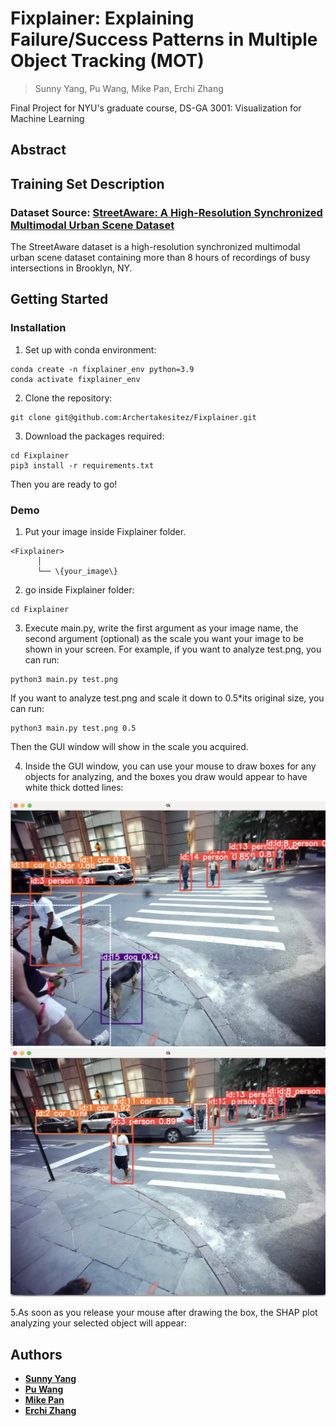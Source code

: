 # Fixplainer: Explaining Failure/Success Patterns in Multiple Object Tracking (MOT)
> Sunny Yang, Pu Wang, Mike Pan, Erchi Zhang

Final Project for NYU's graduate course, DS-GA 3001: Visualization for Machine Learning
## Abstract
## Training Set Description
### Dataset Source: [StreetAware: A High-Resolution Synchronized Multimodal Urban Scene Dataset](https://drive.google.com/drive/u/1/folders/1BPtiIF8gBOoZANAGkwDjJUYakpCUYHM1)
The StreetAware dataset is a high-resolution synchronized multimodal urban scene dataset containing more than 8 hours of recordings of busy intersections in Brooklyn, NY.
## Getting Started
### Installation
1. Set up with conda environment:
```
conda create -n fixplainer_env python=3.9
conda activate fixplainer_env
```

2. Clone the repository:
```
git clone git@github.com:Archertakesitez/Fixplainer.git
```

3. Download the packages required:
```
cd Fixplainer
pip3 install -r requirements.txt
```

Then you are ready to go!

### Demo
1. Put your image inside Fixplainer folder.
```
<Fixplainer>
      │ 
      └── \{your_image\}
```

2. go inside Fixplainer folder:
```
cd Fixplainer
```

3. Execute main.py, write the first argument as your image name, the second argument (optional) as the scale you want your image to be shown in your screen. For example, if you want to analyze test.png, you can run:
```
python3 main.py test.png
```
If you want to analyze test.png and scale it down to 0.5*its original size, you can run:
```
python3 main.py test.png 0.5
```
Then the GUI window will show in the scale you acquired.

4. Inside the GUI window, you can use your mouse to draw boxes for any objects for analyzing, and the boxes you draw would appear to have white thick dotted lines:
<p align="center">
  <img src="https://github.com/Archertakesitez/Fixplainer/blob/main/readme_sources/example2.png" alt="example2" width="600"/>
  <img src="https://github.com/Archertakesitez/Fixplainer/blob/main/readme_sources/example1.png" alt="example1" width="600"/>
</p>

5.As soon as you release your mouse after drawing the box, the SHAP plot analyzing your selected object will appear:

## Authors
- **[Sunny Yang](https://github.com/crimsonsunny22)**
- **[Pu Wang](https://github.com/Puw242)**
- **[Mike Pan](https://github.com/Leo10101010)**
- **[Erchi Zhang](https://github.com/Archertakesitez)**
